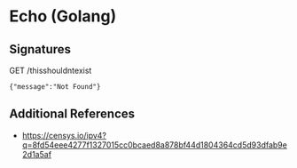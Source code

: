# Echo (Golang)

## Signatures

GET /thisshouldntexist

```
{"message":"Not Found"}
```

## Additional References

- https://censys.io/ipv4?q=8fd54eee4277f1327015cc0bcaed8a878bf44d1804364cd5d93dfab9e2d1a5af